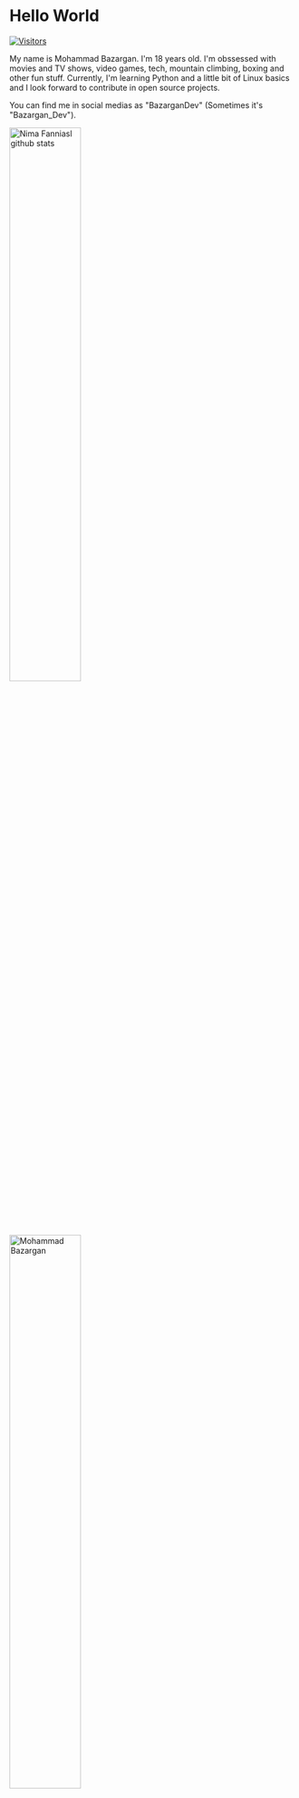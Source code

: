 <!-- # About Me

- 👋 Hi, I’m @BazarganDev
- 👀 I’m interested in programming, movies, videogames and mountain climbing
- 🌱 I’m currently learning Python
- 💞️ I’m looking to collaborate on python projects
- 📫 How to reach me: jc.mhmd.bazargan850627@gmail.com
![Github Stats](https://github-readme-stats.vercel.app/api?username=BazarganDev&theme=dark&show_icons=true&count_private=true)
-->
# Hello World
[![Visitors](https://api.visitorbadge.io/api/visitors?path=https%3A%2F%2Fgithub%2FBazarganDev&countColor=%23ff8a65)](https://visitorbadge.io/status?path=https%3A%2F%2Fgithub%2FBazarganDev)

My name is Mohammad Bazargan. I'm 18 years old. I'm obssessed with movies and TV shows, video games, tech, mountain climbing, boxing and other fun stuff. Currently, I'm learning Python and a little bit of Linux basics and I look forward to contribute in open source projects.

You can find me in social medias as "BazarganDev" (Sometimes it's "Bazargan_Dev").

<!--
<div align="center">
  <img width="auto" height="50%" src="https://github-readme-stats.vercel.app/api?username=BazarganDev&show_icons=true&count_private=true&hide_border=true&title_color=00bfbf&icon_color=00bfbf&text_color=c9d1d9&bg_color=0d1117" alt="Nima Fanniasl github stats" />
  <img width="auto" height="50%" src="https://github-readme-streak-stats.herokuapp.com/?user=BazarganDev&theme=dark&show_icons=true&ring=00bfbf&fire=00bfbf&currStreakLabel=00bfbf" alt="Mohammad Bazargan" />
</div>

<div align="center">
  <img width="41%" height="auto" src="https://github-readme-stats.vercel.app/api/top-langs/?username=BazarganDev&theme=dark&show_icons=true&layout=compact&title_color=00bfbf&text_color=00bfbf&bg_color=0d1117" />
</div>
-->

<a href="#">
    <img width="auto" height="50%" src="https://github-readme-stats.vercel.app/api?username=BazarganDev&show_icons=true&count_private=true&hide_border=true&title_color=00bfbf&icon_color=00bfbf&text_color=c9d1d9&bg_color=0d1117" alt="Nima Fanniasl github stats" />
</a>
<a href="#">
    <img width="auto" height="50%" src="https://github-readme-streak-stats.herokuapp.com/?user=BazarganDev&theme=dark&show_icons=true&ring=00bfbf&fire=00bfbf&currStreakLabel=00bfbf" alt="Mohammad Bazargan" />
</a>
